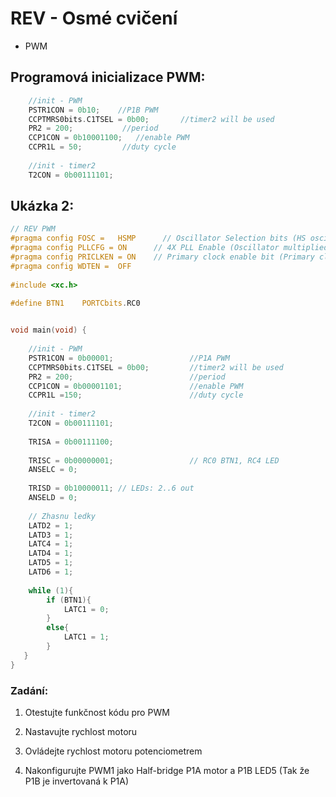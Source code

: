 # REV - Osmé cvičení
- PWM

## Programová inicializace PWM:

```c
    //init - PWM
    PSTR1CON = 0b10;    //P1B PWM
    CCPTMRS0bits.C1TSEL = 0b00;       //timer2 will be used
    PR2 = 200;           //period
    CCP1CON = 0b10001100;   //enable PWM
    CCPR1L = 50;         //duty cycle
 
    //init - timer2
    T2CON = 0b00111101;
```

## Ukázka 2:
 
```c
// REV PWM
#pragma config FOSC =   HSMP      // Oscillator Selection bits (HS oscillator (medium power 4-16 MHz))
#pragma config PLLCFG = ON      // 4X PLL Enable (Oscillator multiplied by 4)
#pragma config PRICLKEN = ON    // Primary clock enable bit (Primary clock is always enabled)
#pragma config WDTEN =  OFF
 
#include <xc.h> 

#define BTN1    PORTCbits.RC0

 
void main(void) {
 
    //init - PWM
    PSTR1CON = 0b00001;                 //P1A PWM
    CCPTMRS0bits.C1TSEL = 0b00;         //timer2 will be used
    PR2 = 200;                          //period
    CCP1CON = 0b00001101;               //enable PWM
    CCPR1L =150;                        //duty cycle
 
    //init - timer2
    T2CON = 0b00111101;
 
    TRISA = 0b00111100;
 
    TRISC = 0b00000001;                 // RC0 BTN1, RC4 LED
    ANSELC = 0;
 
    TRISD = 0b10000011; // LEDs: 2..6 out
    ANSELD = 0;
    
    // Zhasnu ledky
    LATD2 = 1;
    LATD3 = 1;
    LATC4 = 1;
    LATD4 = 1;
    LATD5 = 1;
    LATD6 = 1;
 
    while (1){
        if (BTN1){
            LATC1 = 0;
        }
        else{
            LATC1 = 1;
        }
   }
}
```
### Zadání:

  1) Otestujte funkčnost kódu pro PWM

  2) Nastavujte rychlost motoru

  3) Ovládejte rychlost motoru potenciometrem

  4) Nakonfigurujte PWM1 jako Half-bridge P1A motor a P1B LED5 (Tak že P1B je invertovaná k P1A) 
